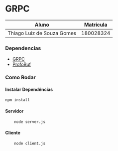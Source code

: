 # GRPC

| Aluno | Matrícula |
| ----- | --------- |
| Thiago Luiz de Souza Gomes | 180028324 |

### Dependencias

* [GRPC](hOps://grpc.io)
* [ProfoBuf](hOps://developers.google.com/protocol-buffers/docs/overview)


### Como Rodar

#### Instalar Dependências

```
npm install
```

#### Servidor

``` shell
    node server.js
```

#### Cliente

``` shell
    node client.js
```

